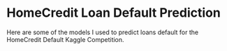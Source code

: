 # HomeCredit Loan Default Prediction

Here are some of the models I used to predict loans default for the HomeCredit Default Kaggle Competition.